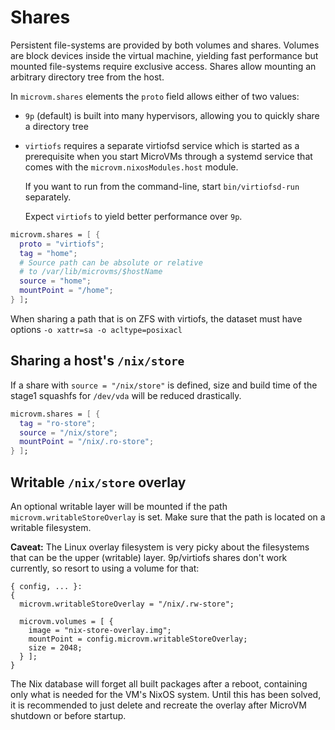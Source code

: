 # Shares

Persistent file-systems are provided by both volumes and
shares. Volumes are block devices inside the virtual machine, yielding
fast performance but mounted file-systems require exclusive
access. Shares allow mounting an arbitrary directory tree from the
host.

In `microvm.shares` elements the `proto` field allows either of two
values:

- `9p` (default) is built into many hypervisors, allowing you to
  quickly share a directory tree

- `virtiofs` requires a separate virtiofsd service which is started as
  a prerequisite when you start MicroVMs through a systemd service
  that comes with the `microvm.nixosModules.host` module.

  If you want to run from the command-line, start `bin/virtiofsd-run`
  separately.

  Expect `virtiofs` to yield better performance over `9p`.

```nix
microvm.shares = [ {
  proto = "virtiofs";
  tag = "home";
  # Source path can be absolute or relative
  # to /var/lib/microvms/$hostName
  source = "home";
  mountPoint = "/home";
} ];
```

<div class="warning">
When sharing a path that is on ZFS with virtiofs, the dataset must
have options
<code>-o xattr=sa -o acltype=posixacl</code>
</div>


## Sharing a host's `/nix/store`

If a share with `source = "/nix/store"` is defined, size and build
time of the stage1 squashfs for `/dev/vda` will be reduced
drastically.

```nix
microvm.shares = [ {
  tag = "ro-store";
  source = "/nix/store";
  mountPoint = "/nix/.ro-store";
} ];
```

## Writable `/nix/store` overlay

An optional writable layer will be mounted if the path
`microvm.writableStoreOverlay` is set. Make sure that the path is
located on a writable filesystem.

**Caveat:** The Linux overlay filesystem is very picky about the
filesystems that can be the upper (writable) layer. 9p/virtiofs shares
don't work currently, so resort to using a volume for that:

```
{ config, ... }:
{
  microvm.writableStoreOverlay = "/nix/.rw-store";

  microvm.volumes = [ {
    image = "nix-store-overlay.img";
    mountPoint = config.microvm.writableStoreOverlay;
    size = 2048;
  } ];
}
```

<div class="warning">
The Nix database will forget all built packages after a
reboot, containing only what is needed for the VM's NixOS
system. Until this has been solved, it is recommended to just delete
and recreate the overlay after MicroVM shutdown or before startup.
</div>
